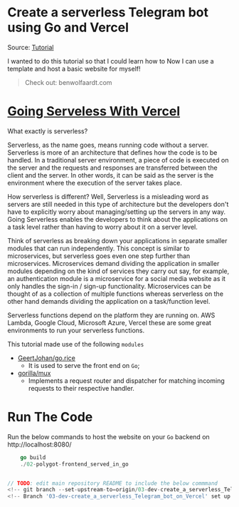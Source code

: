 # Create a serverless Telegram bot using Go and Vercel

Source: [Tutorial](https://dev.to/jj/create-a-serverless-telegram-bot-using-go-and-vercel-4fdb)

I wanted to do this tutorial so that I could learn how to 
Now I can use a template and host a basic website for myself! 

> Check out: benwolfaardt.com

# [Going Serveless With Vercel](https://dev.to/sumitkolhe/going-serveless-with-vercel-5b4o)

What exactly is serverless?

Serverless, as the name goes, means running code without a server. Serverless is more of an architecture that defines how the code is to be handled. In a traditional server environment, a piece of code is executed on the server and the requests and responses are transferred between the client and the server. In other words, it can be said as the server is the environment where the execution of the server takes place.

How serverless is different?
Well, Serverless is a misleading word as servers are still needed in this type of architecture but the developers don't have to explicitly worry about managing/setting up the servers in any way. Going Serverless enables the developers to think about the applications on a task level rather than having to worry about it on a server level.

Think of serverless as breaking down your applications in separate smaller modules that can run independently. This concept is similar to microservices, but serverless goes even one step further than microservices. Microservices demand dividing the application in smaller modules depending on the kind of services they carry out say, for example, an authentication module is a microservice for a social media website as it only handles the sign-in / sign-up functionality. Microservices can be thought of as a collection of multiple functions whereas serverless on the other hand demands dividing the application on a task/function level.

Serverless functions depend on the platform they are running on. AWS Lambda, Google Cloud, Microsoft Azure, Vercel these are some great environments to run your serverless functions.

This tutorial made use of the following `modules`
* [GeertJohan/go.rice](https://github.com/GeertJohan/go.rice)
  * It is used to serve the front end on `Go`;
* [gorilla/mux](https://github.com/gorilla/mux)
  * Implements a request router and dispatcher for matching incoming requests to their respective handler.

# Run The Code

Run the below commands to host the website on your `Go` backend on http://localhost:8080/

```go
    go build
    ./02-polygot-frontend_served_in_go 


// TODO: edit main repository README to include the below commmand
<!-- git branch --set-upstream-to=origin/03-dev-create_a_serverless_Telegram_bot_on_Vercel 03-dev-create_a_serverless_Telegram_bot_on_Vercel -->
<!-- Branch '03-dev-create_a_serverless_Telegram_bot_on_Vercel' set up to track remote branch '03-dev-create_a_serverless_Telegram_bot_on_Vercel' from 'origin'. -->